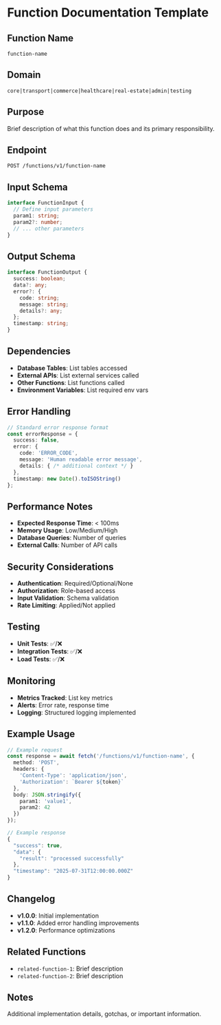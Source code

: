 # Function Documentation Template

## Function Name
`function-name`

## Domain
`core|transport|commerce|healthcare|real-estate|admin|testing`

## Purpose
Brief description of what this function does and its primary responsibility.

## Endpoint
```
POST /functions/v1/function-name
```

## Input Schema
```typescript
interface FunctionInput {
  // Define input parameters
  param1: string;
  param2?: number;
  // ... other parameters
}
```

## Output Schema
```typescript
interface FunctionOutput {
  success: boolean;
  data?: any;
  error?: {
    code: string;
    message: string;
    details?: any;
  };
  timestamp: string;
}
```

## Dependencies
- **Database Tables**: List tables accessed
- **External APIs**: List external services called
- **Other Functions**: List functions called
- **Environment Variables**: List required env vars

## Error Handling
```typescript
// Standard error response format
const errorResponse = {
  success: false,
  error: {
    code: 'ERROR_CODE',
    message: 'Human readable error message',
    details: { /* additional context */ }
  },
  timestamp: new Date().toISOString()
};
```

## Performance Notes
- **Expected Response Time**: < 100ms
- **Memory Usage**: Low/Medium/High
- **Database Queries**: Number of queries
- **External Calls**: Number of API calls

## Security Considerations
- **Authentication**: Required/Optional/None
- **Authorization**: Role-based access
- **Input Validation**: Schema validation
- **Rate Limiting**: Applied/Not applied

## Testing
- **Unit Tests**: ✅/❌
- **Integration Tests**: ✅/❌
- **Load Tests**: ✅/❌

## Monitoring
- **Metrics Tracked**: List key metrics
- **Alerts**: Error rate, response time
- **Logging**: Structured logging implemented

## Example Usage
```typescript
// Example request
const response = await fetch('/functions/v1/function-name', {
  method: 'POST',
  headers: {
    'Content-Type': 'application/json',
    'Authorization': `Bearer ${token}`
  },
  body: JSON.stringify({
    param1: 'value1',
    param2: 42
  })
});

// Example response
{
  "success": true,
  "data": {
    "result": "processed successfully"
  },
  "timestamp": "2025-07-31T12:00:00.000Z"
}
```

## Changelog
- **v1.0.0**: Initial implementation
- **v1.1.0**: Added error handling improvements
- **v1.2.0**: Performance optimizations

## Related Functions
- `related-function-1`: Brief description
- `related-function-2`: Brief description

## Notes
Additional implementation details, gotchas, or important information. 